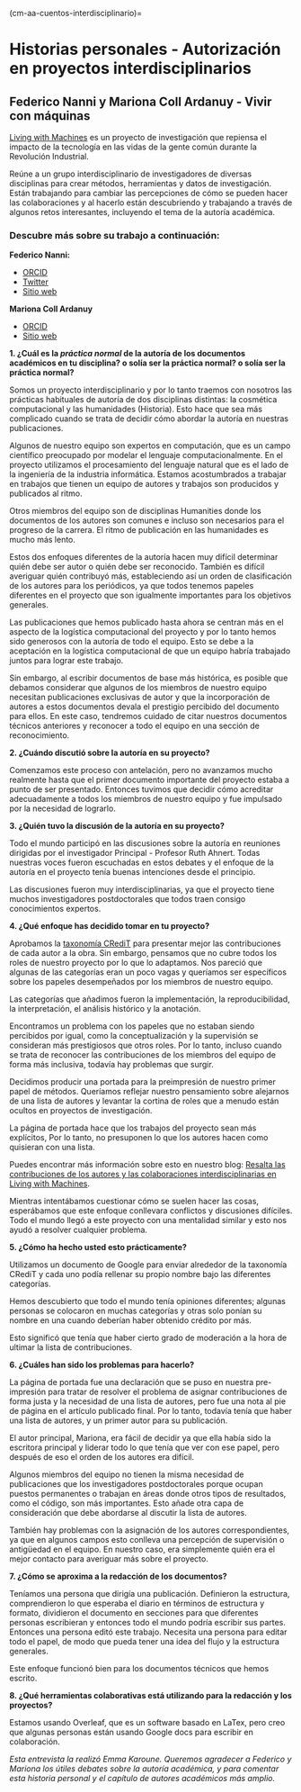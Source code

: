 (cm-aa-cuentos-interdisciplinario)=
# Historias personales - Autorización en proyectos interdisciplinarios

## Federico Nanni y Mariona Coll Ardanuy - Vivir con máquinas

[Living with Machines](https://livingwithmachines.ac.uk/) es un proyecto de investigación que repiensa el impacto de la tecnología en las vidas de la gente común durante la Revolución Industrial.

Reúne a un grupo interdisciplinario de investigadores de diversas disciplinas para crear métodos, herramientas y datos de investigación. Están trabajando para cambiar las percepciones de cómo se pueden hacer las colaboraciones y al hacerlo están descubriendo y trabajando a través de algunos retos interesantes, incluyendo el tema de la autoría académica.

### Descubre más sobre su trabajo a continuación:

**Federico Nanni:**
* [ORCID](https://orcid.org/0000-0003-2484-4331)
* [Twitter](https://twitter.com/f_nanni)
* [Sitio web](https://github.com/fedenanni)

**Mariona Coll Ardanuy**
* [ORCID](http://orcid.org/0000-0001-8455-7196)
* [Sitio web](https://github.com/mcollardanuy)

**1. ¿Cuál es la *práctica normal* de la autoría de los documentos académicos en tu disciplina? o solía ser la práctica normal? o solía ser la práctica normal?**

Somos un proyecto interdisciplinario y por lo tanto traemos con nosotros las prácticas habituales de autoría de dos disciplinas distintas: la cosmética computacional y las humanidades (Historia). Esto hace que sea más complicado cuando se trata de decidir cómo abordar la autoría en nuestras publicaciones.

Algunos de nuestro equipo son expertos en computación, que es un campo científico preocupado por modelar el lenguaje computacionalmente. En el proyecto utilizamos el procesamiento del lenguaje natural que es el lado de la ingeniería de la industria informática. Estamos acostumbrados a trabajar en trabajos que tienen un equipo de autores y trabajos son producidos y publicados al ritmo.

Otros miembros del equipo son de disciplinas Humanities donde los documentos de los autores son comunes e incluso son necesarios para el progreso de la carrera. El ritmo de publicación en las humanidades es mucho más lento.

Estos dos enfoques diferentes de la autoría hacen muy difícil determinar quién debe ser autor o quién debe ser reconocido. También es difícil averiguar quién contribuyó más, estableciendo así un orden de clasificación de los autores para los periódicos, ya que todos tenemos papeles diferentes en el proyecto que son igualmente importantes para los objetivos generales.

Las publicaciones que hemos publicado hasta ahora se centran más en el aspecto de la logística computacional del proyecto y por lo tanto hemos sido generosos con la autoría de todo el equipo. Esto se debe a la aceptación en la logística computacional de que un equipo habría trabajado juntos para lograr este trabajo.

Sin embargo, al escribir documentos de base más histórica, es posible que debamos considerar que algunos de los miembros de nuestro equipo necesitan publicaciones exclusivas de autor y que la incorporación de autores a estos documentos devala el prestigio percibido del documento para ellos. En este caso, tendremos cuidado de citar nuestros documentos técnicos anteriores y reconocer a todo el equipo en una sección de reconocimiento.


**2. ¿Cuándo discutió sobre la autoría en su proyecto?**

Comenzamos este proceso con antelación, pero no avanzamos mucho realmente hasta que el primer documento importante del proyecto estaba a punto de ser presentado. Entonces tuvimos que decidir cómo acreditar adecuadamente a todos los miembros de nuestro equipo y fue impulsado por la necesidad de lograrlo.

**3. ¿Quién tuvo la discusión de la autoría en su proyecto?**

Todo el mundo participó en las discusiones sobre la autoría en reuniones dirigidas por el investigador Principal - Profesor Ruth Ahnert. Todas nuestras voces fueron escuchadas en estos debates y el enfoque de la autoría en el proyecto tenía buenas intenciones desde el principio.

Las discusiones fueron muy interdisciplinarias, ya que el proyecto tiene muchos investigadores postdoctorales que todos traen consigo conocimientos expertos.

**4. ¿Qué enfoque has decidido tomar en tu proyecto?**

Aprobamos la [taxonomía CRediT](https://casrai.org/credit/) para presentar mejor las contribuciones de cada autor a la obra. Sin embargo, pensamos que no cubre todos los roles de nuestro proyecto por lo que lo adaptamos. Nos pareció que algunas de las categorías eran un poco vagas y queríamos ser específicos sobre los papeles desempeñados por los miembros de nuestro equipo.

Las categorías que añadimos fueron la implementación, la reproducibilidad, la interpretación, el análisis histórico y la anotación.

Encontramos un problema con los papeles que no estaban siendo percibidos por igual, como la conceptualización y la supervisión se consideran más prestigiosos que otros roles. Por lo tanto, incluso cuando se trata de reconocer las contribuciones de los miembros del equipo de forma más inclusiva, todavía hay problemas que surgir.

Decidimos producir una portada para la preimpresión de nuestro primer papel de métodos. Queríamos reflejar nuestro pensamiento sobre alejarnos de una lista de autores y levantar la cortina de roles que a menudo están ocultos en proyectos de investigación.

La página de portada hace que los trabajos del proyecto sean más explícitos, Por lo tanto, no presuponen lo que los autores hacen como quisieran con una lista.

Puedes encontrar más información sobre esto en nuestro blog: [Resalta las contribuciones de los autores y las colaboraciones interdisciplinarias en Living with Machines](https://livingwithmachines.ac.uk/highlighting-authors-contributions-and-interdisciplinary-collaborations-in-living-with-machines/).

Mientras intentábamos cuestionar cómo se suelen hacer las cosas, esperábamos que este enfoque conllevara conflictos y discusiones difíciles. Todo el mundo llegó a este proyecto con una mentalidad similar y esto nos ayudó a resolver cualquier problema.

**5. ¿Cómo ha hecho usted esto prácticamente?**

Utilizamos un documento de Google para enviar alrededor de la taxonomía CRediT y cada uno podía rellenar su propio nombre bajo las diferentes categorías.

Hemos descubierto que todo el mundo tenía opiniones diferentes; algunas personas se colocaron en muchas categorías y otras solo ponían su nombre en una cuando deberían haber obtenido crédito por más.

Esto significó que tenía que haber cierto grado de moderación a la hora de ultimar la lista de contribuciones.

**6. ¿Cuáles han sido los problemas para hacerlo?**

La página de portada fue una declaración que se puso en nuestra pre-impresión para tratar de resolver el problema de asignar contribuciones de forma justa y la necesidad de una lista de autores, pero fue una nota al pie de página en el artículo publicado final. Por lo tanto, todavía tenía que haber una lista de autores, y un primer autor para su publicación.

El autor principal, Mariona, era fácil de decidir ya que ella había sido la escritora principal y liderar todo lo que tenía que ver con ese papel, pero después de eso el orden de los autores era difícil.

Algunos miembros del equipo no tienen la misma necesidad de publicaciones que los investigadores postdoctorales porque ocupan puestos permanentes o trabajan en áreas donde otros tipos de resultados, como el código, son más importantes. Esto añade otra capa de consideración que debe abordarse al discutir la lista de autores.

También hay problemas con la asignación de los autores correspondientes, ya que en algunos campos esto conlleva una percepción de supervisión o antigüedad en el equipo. En nuestro caso, era simplemente quién era el mejor contacto para averiguar más sobre el proyecto.

**7. ¿Cómo se aproxima a la redacción de los documentos?**

Teníamos una persona que dirigía una publicación. Definieron la estructura, comprendieron lo que esperaba el diario en términos de estructura y formato, dividieron el documento en secciones para que diferentes personas escribieran y entonces todo el mundo podría escribir sus partes. Entonces una persona editó este trabajo. Necesita una persona para editar todo el papel, de modo que pueda tener una idea del flujo y la estructura generales.

Este enfoque funcionó bien para los documentos técnicos que hemos escrito.

**8. ¿Qué herramientas colaborativas está utilizando para la redacción y los proyectos?**

Estamos usando Overleaf, que es un software basado en LaTex, pero creo que algunas personas están usando Google docs para escribir en colaboración.

*Esta entrevista la realizó Emma Karoune. Queremos agradecer a Federico y Mariona los útiles debates sobre la autoría académica, y para comentar esta historia personal y el capítulo de autores académicos más amplio.*
